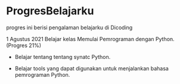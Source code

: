 # ProgresBelajarku
progres ini berisi pengalaman belajarku di Dicoding

1 Agustus 2021
Belajar kelas Memulai Pemrograman dengan Python. (Progres 21%)

* Belajar tentang tentang synatc Python.

* Belajar tools yang dapat digunakan untuk menjalankan bahasa pemrograman Python.

